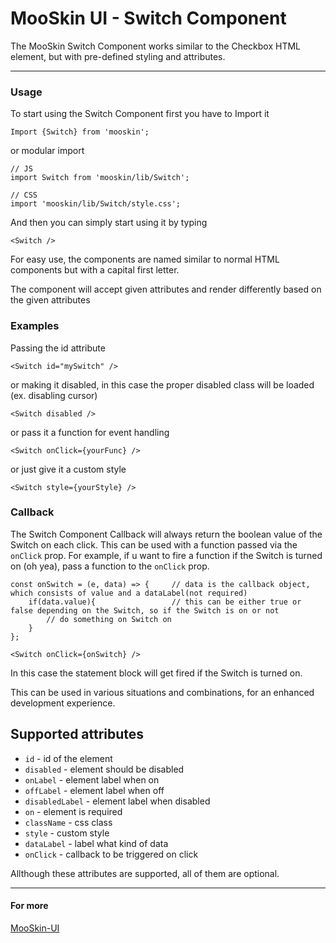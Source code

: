 # MooSkin UI - Switch Component

The MooSkin Switch Component works similar to the Checkbox HTML element, but with pre-defined styling and attributes.

___

### Usage

To start using the Switch Component first you have to Import it

```
Import {Switch} from 'mooskin';
```
or modular import
```
// JS
import Switch from 'mooskin/lib/Switch';

// CSS
import 'mooskin/lib/Switch/style.css';
```

And then you can simply start using it by typing

```
<Switch />
```

For easy use, the components are named similar to normal HTML components but with a capital first letter.

The component will accept given attributes and render differently based on the given attributes

### Examples

Passing the id attribute

```
<Switch id="mySwitch" />
```

or making it disabled, in this case the proper disabled class will be loaded (ex. disabling cursor)

```
<Switch disabled />
```

or pass it a function for event handling

```
<Switch onClick={yourFunc} />
```

or just give it a custom style

```
<Switch style={yourStyle} />
```

### Callback

The Switch Component Callback will always return the boolean value of the Switch on each click. This can be used with a function passed via the `onClick` prop. For example, if u want to fire a function if the Switch is turned on (oh yea), pass a function to the `onClick` prop.

```
const onSwitch = (e, data) => {     // data is the callback object, which consists of value and a dataLabel(not required)
    if(data.value){                 // this can be either true or false depending on the Switch, so if the Switch is on or not
        // do something on Switch on
    }      
};

<Switch onClick={onSwitch} />
```
In this case the statement block will get fired if the Switch is turned on.

This can be used in various situations and combinations, for an enhanced development experience.

<div class="playground-doc">

## Supported attributes 

* `id` - id of the element
* `disabled` - element should be disabled
* `onLabel` - element label when on
* `offLabel` - element label when off
* `disabledLabel` - element label when disabled
* `on` - element is required
* `className` - css class
* `style` - custom style
* `dataLabel` - label what kind of data 
* `onClick` - callback to be triggered on click

</div>

Allthough these attributes are supported, all of them are optional.

___


#### For more

[MooSkin-UI](https://github.com/moosend/mooskin-ui)